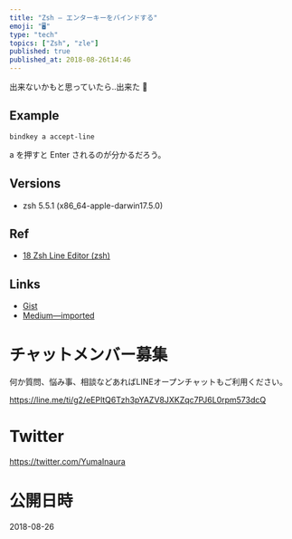 ```yaml
---
title: "Zsh — エンターキーをバインドする"
emoji: "🖥"
type: "tech"
topics: ["Zsh", "zle"]
published: true
published_at: 2018-08-26t14:46
---
```



出来ないかもと思っていたら‥出来た :tada: 

## Example

```
bindkey a accept-line
```

a を押すと Enter されるのが分かるだろう。

## Versions

- zsh 5.5.1 (x86_64-apple-darwin17.5.0)

## Ref

- [18 Zsh Line Editor (zsh)](http://zsh.sourceforge.net/Doc/Release/Zsh-Line-Editor.html)

## Links

- [Gist](https://gist.github.com/YumaInaura/f2a981c08308628197e1d32ce52e5dd5)
- [Medium—imported](https://medium.com/supersonic-generation/zsh-zle-bind-enter-key-by-using-accept-line-zle-widget-c278ee1fb2f)








<!-- Update From Qiita API -->

# チャットメンバー募集


何か質問、悩み事、相談などあればLINEオープンチャットもご利用ください。

https://line.me/ti/g2/eEPltQ6Tzh3pYAZV8JXKZqc7PJ6L0rpm573dcQ





# Twitter


https://twitter.com/YumaInaura


<!-- Update From Qiita API -->



# 公開日時

2018-08-26
